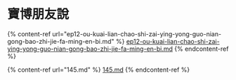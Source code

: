 # 寶博朋友說

{% content-ref url="ep12-ou-kuai-lian-chao-shi-zai-ying-yong-guo-nian-gong-bao-zhi-jie-fa-ming-en-bi.md" %}
[ep12-ou-kuai-lian-chao-shi-zai-ying-yong-guo-nian-gong-bao-zhi-jie-fa-ming-en-bi.md](ep12-ou-kuai-lian-chao-shi-zai-ying-yong-guo-nian-gong-bao-zhi-jie-fa-ming-en-bi.md)
{% endcontent-ref %}

{% content-ref url="145.md" %}
[145.md](145.md)
{% endcontent-ref %}
